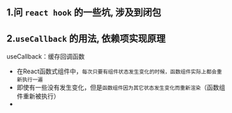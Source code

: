 ## 1.问 `react hook` 的一些坑, 涉及到闭包



## 2.`useCallback` 的用法, 依赖项实现原理

useCallback：缓存回调函数

- 在React函数式组件中，`每次只要有组件状态发生变化的时候，函数组件实际上都会重新执行一遍`
- 即使有一些没有发生变化，但是`函数组件因为其它状态发生变化而重新渲染`（函数组件重新被执行）
- 